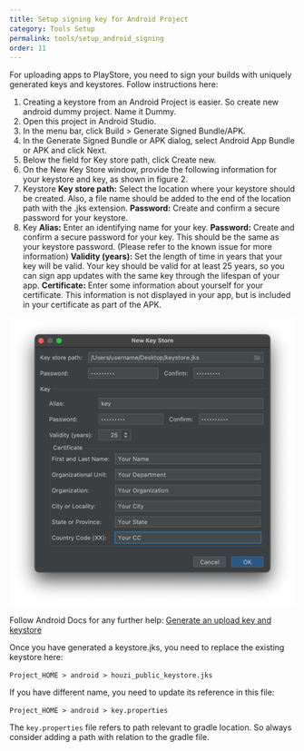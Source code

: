 ```yaml
---
title: Setup signing key for Android Project
category: Tools Setup
permalink: tools/setup_android_signing
order: 11
---
```


For uploading apps to PlayStore, you need to sign your builds with uniquely generated keys and keystores. Follow instructions here:

1. Creating a keystore from an Android Project is easier. So create new android dummy project. Name it Dummy.
2. Open this project in Android Studio.
3. In the menu bar, click Build > Generate Signed Bundle/APK.
4. In the Generate Signed Bundle or APK dialog, select Android App Bundle or APK and click Next.
5. Below the field for Key store path, click Create new.
6. On the New Key Store window, provide the following information for your keystore and key, as shown in figure 2.
7. Keystore
    **Key store path:** Select the location where your keystore should be created. Also, a file name should be added to the end of the location path with the .jks extension.
    **Password:** Create and confirm a secure password for your keystore.
8. Key
    **Alias:** Enter an identifying name for your key.
    **Password:** Create and confirm a secure password for your key. This should be the same as your keystore password. (Please refer to the known issue for more information)
    **Validity (years):** Set the length of time in years that your key will be valid. Your key should be valid for at least 25 years, so you can sign app updates with the same key through the lifespan of your app.
    **Certificate:** Enter some information about yourself for your certificate. This information is not displayed in your app, but is included in your certificate as part of the APK.

![Generate New Keystore](../../images/keystore.png)

Follow Android Docs for any further help: [Generate an upload key and keystore](https://developer.android.com/studio/publish/app-signing#generate-key)

Once you have generated a keystore.jks, you need to replace the existing keystore here:

`Project_HOME > android > houzi_public_keystore.jks`

If you have different name, you need to update its reference in this file:

`Project_HOME > android > key.properties`

The `key.properties` file refers to path relevant to gradle location. So always consider adding a path with relation to the gradle file.